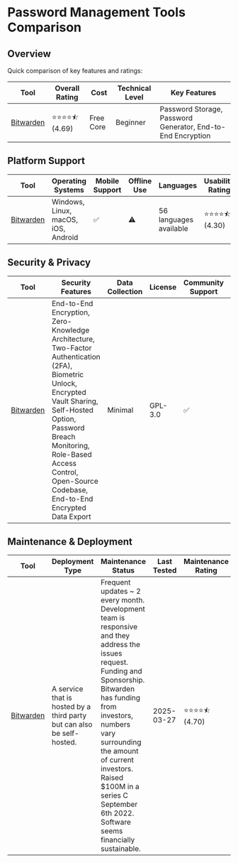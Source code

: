 # Password Management Tools Comparison
## Overview
Quick comparison of key features and ratings:

| Tool | Overall Rating | Cost | Technical Level | Key Features |
|------|----------------|------|-----------------|--------------|
| [Bitwarden](https://bitwarden.com/) | ⭐⭐⭐⭐⯪ (4.69) | Free Core | Beginner | Password Storage, Password Generator, End-to-End Encryption |

## Platform Support
| Tool | Operating Systems | Mobile Support | Offline Use | Languages | Usability Rating |
|------|------------------|----------------|--------------|-----------|------------------|
| [Bitwarden](https://bitwarden.com/) | Windows, Linux, macOS, iOS, Android | ✅ | ⚠️ | 56 languages available | ⭐⭐⭐⭐⯪ (4.30) |

## Security & Privacy
| Tool | Security Features | Data Collection | License | Community Support | Security Rating |
|------|-------------------|-----------------|----------|------------------|----------------|
| [Bitwarden](https://bitwarden.com/) | End-to-End Encryption, Zero-Knowledge Architecture, Two-Factor Authentication (2FA), Biometric Unlock, Encrypted Vault Sharing, Self-Hosted Option, Password Breach Monitoring, Role-Based Access Control, Open-Source Codebase, End-to-End Encrypted Data Export | Minimal | GPL-3.0 | ✅ | ⭐⭐⭐⭐⯪ (4.80) |

## Maintenance & Deployment
| Tool | Deployment Type | Maintenance Status | Last Tested | Maintenance Rating |
|------|----------------|-------------------|-------------|-------------------|
| [Bitwarden](https://bitwarden.com/) | A service that is hosted by a third party but can also be self-hosted. | Frequent updates ~ 2 every month. Development team is responsive and they address the issues request. Funding and Sponsorship. Bitwarden has funding from investors, numbers vary surrounding the amount of current investors. Raised $100M in a series C September 6th 2022. Software seems financially sustainable. | 2025-03-27 | ⭐⭐⭐⭐⯪ (4.70) |
